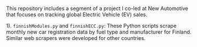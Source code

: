 This repository includes a segment of a project I co-led at New Automotive that focuses on tracking global Electric Vehicle (EV) sales.

1). `finnishModules.py` and `finnishECC.py`: These Python scripts scrape monthly new car registration data by fuel type and manufacturer for Finland. Similar web scrapers were developed for other countries.
